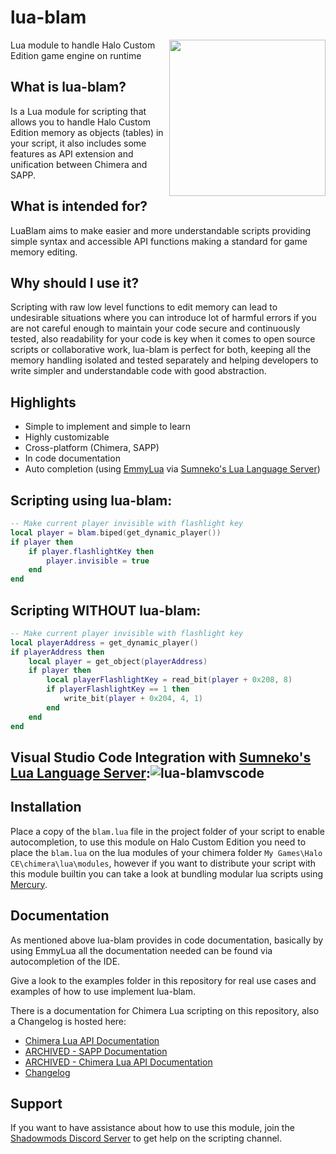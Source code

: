 # lua-blam
<img width="250px" height="250px" src="img/blam-logo.png" align="right"/>

Lua module to handle Halo Custom Edition game engine on runtime

## What is lua-blam?
Is a Lua module for scripting that allows you to handle Halo Custom Edition memory as objects
(tables) in your script, it also includes some features as API extension and unification between
Chimera and SAPP.

## What is intended for?
LuaBlam aims to make easier and more understandable scripts providing simple syntax and accessible
API functions making a standard for game memory editing.

## Why should I use it?
Scripting with raw low level functions to edit memory can lead to undesirable situations where you
can introduce lot of harmful errors if you are not careful enough to maintain your code secure and
continuously tested, also readability for your code is key when it comes to open source scripts or
collaborative work, lua-blam is perfect for both, keeping all the memory handling isolated and tested
separately and helping developers to write simpler and understandable code with good abstraction.

## Highlights
- Simple to implement and simple to learn
- Highly customizable
- Cross-platform (Chimera, SAPP)
- In code documentation
- Auto completion (using [EmmyLua](https://github.com/EmmyLua) via [Sumneko's Lua Language Server](https://marketplace.visualstudio.com/items?itemName=sumneko.lua))

## Scripting using lua-blam:
```lua
-- Make current player invisible with flashlight key
local player = blam.biped(get_dynamic_player())
if player then
    if player.flashlightKey then
        player.invisible = true
    end
end
```

## Scripting WITHOUT lua-blam:
```lua
-- Make current player invisible with flashlight key
local playerAddress = get_dynamic_player()
if playerAddress then
    local player = get_object(playerAddress)
    if player then
        local playerFlashlightKey = read_bit(player + 0x208, 8)
        if playerFlashlightKey == 1 then
            write_bit(player + 0x204, 4, 1)
        end
    end
end
```

## Visual Studio Code Integration with [Sumneko's Lua Language Server](https://marketplace.visualstudio.com/items?itemName=sumneko.lua):![lua-blamvscode](https://i.imgur.com/Ai2SuFH.gif)

## Installation
Place a copy of the `blam.lua` file in the project folder of your script to enable autocompletion,
to use this module on Halo Custom Edition you need to place the `blam.lua` on the lua modules
of your chimera folder `My Games\Halo CE\chimera\lua\modules`, however if you want to distribute your
script with this module builtin you can take a look at bundling modular lua scripts using
[Mercury](https://github.com/Sledmine/Mercury).

## Documentation
As mentioned above lua-blam provides in code documentation, basically by using EmmyLua all the
documentation needed can be found via autocompletion of the IDE.

Give a look to the examples folder in this repository for real use cases and examples of how to use implement lua-blam.

There is a documentation for Chimera Lua scripting on this repository, also a Changelog is
hosted here:

- [Chimera Lua API Documentation](docs/CHIMERA_LUA.md)
- [ARCHIVED - SAPP Documentation](archive/SAPP_DOCS_2.5.pdf)
- [ARCHIVED - Chimera Lua API Documentation](archive/CHIMERA_LUA_DOCS_2_X_X.pdf)
- [Changelog](CHANGELOG.md)

## Support
If you want to have assistance about how to use this module, join the
[Shadowmods Discord Server](https://discord.shadowmods.net/) to get help on the scripting channel.
